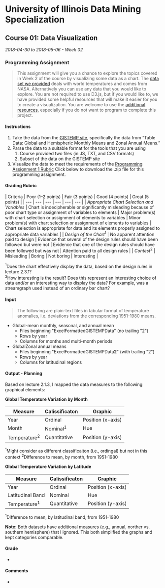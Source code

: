# University of Illinois Data Mining Specialization
## Course 01: Data Visualization
*2018-04-30 to 2018-05-06 - Week 02*

### Programming Assignment

> This assignment will give you a chance to explore the topics covered in Week 2 of the course by visualizing some data as a chart. The [data set we provided](gis-temperatures) deals with world temperatures and comes from NASA. Alternatively you can use any data that you would like to explore. You are not required to use D3.js, but if you would like to, we have provided some helpful resources that will make it easier for you to create a visualization. You are welcome to use the [additional resources](https://www.coursera.org/learn/datavisualization/supplement/ijZAO/resources), especially if you do not want to program to complete this project.

#### Instructions

1. Take the data from the [GISTEMP site](gis-temperatures), specifically the data from “Table Data: Global and Hemispheric Monthly Means and Zonal Annual Means.”
2. Parse the data to a suitable format for the tools that you are using
    1. Course provided two files (in JS, TXT, and CSV formats)
    2. Subset of the data on the GISTEMP site
3. Visualize the data to meet the requirements of the [Programming Assignment 1 Rubric](#grading-rubric)
Click below to download the .zip file for this programming assignment.

#### Grading Rubric

| Criteria | Poor (1–2 points) | Fair (3 points) | Good (4 points) | Great (5 points) |
| --- | --- | --- | --- | --- | --- |
| *Appropriate Chart Selection and Variables* | Chart is indecipherable or significantly misleading because of poor chart type or assignment of variables to elements | Major problem(s) with chart selection or assignment of elements to variables | Minor problem(s) with chart selection or assignment of elements to variables | Chart selection is appropriate for data and its elements properly assigned to appropriate data variables |
| *Design of the Chart*<sup>1</sup> | No apparent attention paid to design | Evidence that several of the design rules should have been followed but were not | Evidence that one of the design rules should have been followed but was not | Attention paid to all design rules |
| *Contest*<sup>2</sup> | Misleading | Boring | Not boring | Interesting |

<sup>1</sup>Does the chart effectively display the data, based on the design rules in lecture 2.3.1?<br>
<sup>2</sup>How interesting is the result? Does this represent an interesting choice of data and/or an interesting way to display the data? For example, was a streamgraph used instead of an ordinary bar chart?

#### Input

> The following are plain-text files in tabular format of temperature anomalies, i.e. deviations from the corresponding 1951-1980 means.

* Global-mean monthly, seasonal, and annual mean
    * Files beginning "ExcelFormattedGISTEMPData" (no trailing "2")
    * Rows by year
    * Columns for months and multi-month periods
* GlobalZonal annual means
    * Files beginning "ExcelFormattedGISTEMPData**2**" (with trailing "2")
    * Rows by year
    * Columns for latitudinal regions

#### Output - Planning

Based on lecture 2.1.3, I mapped the data measures to the following graphical elements:

**Global Temperature Variation by Month**

| Measure                 | Calissificaton      | Graphic           |
| ----------------------- | ------------------- | ----------------- |
| Year                    | Ordinal             | Position (x-axis) |
| Month                   | Nominal<sup>1</sup> | Hue               |
| Temperature<sup>2</sup> | Quantitative        | Position (y-axis) |

<sup>1</sup>Might consider as different classificaiton (i.e., ordingal) but not in this context
<sup>2</sup>Difference to mean, by month, from 1951-1980

**Global Temperature Variation by Latitude**

| Measure                 | Calissificaton | Graphic           |
| ----------------------- | -------------- | ----------------- |
| Year                    | Ordinal        | Position (x-axis) |
| Latitudinal Band        | Nominal        | Hue               |
| Temperature<sup>1</sup> | Quantitative   | Position (y-axis) |

<sup>1</sup>Difference to mean, by latitudinal band, from 1951-1980

**Note:** Both datasets have additional measures (e.g., annual, norther vs. southern hemisphere) that I ignored. This both simplified the graphs and kept categories comparable.

#### Grade

*

#### Comments

*


<!--Link Aliases-->
[gis-temperatures]: http://data.giss.nasa.gov/gistemp/